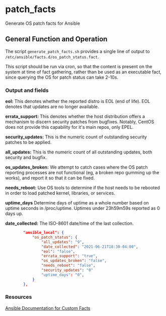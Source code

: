 # patch_facts
Generate OS patch facts for Ansible

## General Function and Operation
The script `generate_patch_facts.sh` provides a single line of output to `/etc/ansible/facts.d/os_patch_status.fact`.

This script should be run via cron, so that the content is present on the system at time of fact gathering, rather
than be used as an executable fact, since querying the OS for patch status can take 2-10s.

### Output and fields

**eol:** This denotes whether the reported distro is EOL (end of life).  EOL denotes that updates are no longer available.

**errata_support:** This denotes whether the host distribution offers a mechanism to discern security patches from bugfixes.  Notably, CentOS does not provide this capability for it's main repos, only EPEL.

**security_updates:** This is the numeric count of outstanding security patches to be applied.

**all_updates:** This is the numeric count of all outstanding updates, both security and bugfix.

**os_updates_broken:** We attempt to catch cases where the OS patch reporting processes are not functional (eg, a broken repo gumming up the works), and report it so that it can be fixed.

**needs_reboot:** Use OS tools to determine if the host needs to be rebooted in order to load patched kernel, libraries, or services.

**uptime_days** Determine days of uptime as a whole number based on uptime seconds in /proc/uptime. Uptimes under 23h59m59s reported as 0 days up.

**date_collected:** The ISO-8601 date/time of the last collection.  

```json
        "ansible_local": {
            "os_patch_status": {
                "all_updates": "9",
                "date_collected": "2021-06-21T18:30-04:00",
                "eol": "false",
                "errata_support": "true",
                "os_updates_broken": "false",
                "needs_reboot": "false",
                "security_updates": "0"
                "uptime_days": "0",
            }
        },

```

### Resources
[Ansible Documentation for Custom Facts](https://docs.ansible.com/ansible/latest/user_guide/playbooks_vars_facts.html#adding-custom-facts)

